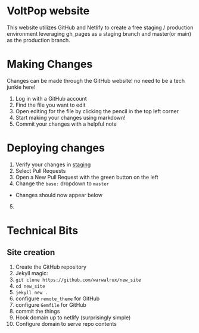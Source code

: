 # VoltPop website
This website utilizes GitHub and Netlify to create a free staging / production environment
leveraging gh_pages as a staging branch and master(or main) as the production branch.

# Making Changes
Changes can be made through the GitHub website! no need to be a tech junkie here!
1. Log in with a GitHub account
1. Find the file you want to edit
1. Open editing for the file by clicking the pencil in the top left corner
1. Start making your changes using markdown!
1. Commit your changes with a helpful note

# Deploying changes
1. Verify your changes in [staging](https://warwalrux.github.io/voltpopulous_site/)
2. Select Pull Requests
3. Open a New Pull Request with the green button on the left
4. Change the `base:` dropdown to `master`
  * Changes should now appear below
5.   

# Technical Bits
## Site creation
1. Create the GitHub repository
1. Jekyll magic:
  1. `git clone https://github.com/warwalrux/new_site`
  1. `cd new_site`
  1. `jekyll new .`
  1. configure `remote_theme` for GitHub
  1. configure `Gemfile` for GitHub
  1. commit the things
1. Hook domain up to netlify (surprisingly simple)
1. Configure domain to serve repo contents
